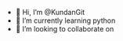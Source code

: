 - 👋 Hi, I’m @KundanGit
- 🌱 I’m currently learning python
- 💞️ I’m looking to collaborate on 


<!---
KundanGit/KundanGit is a ✨ special ✨ repository because its `README.md` (this file) appears on your GitHub profile.
You can click the Preview link to take a look at your changes.
--->
